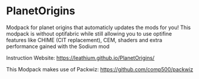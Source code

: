 # PlanetOrigins
Modpack for planet origins that automaticly updates the mods for you!
This modpack is without optifabric while still allowing you to use optifine features like CHIME (CIT replacement), CEM, shaders and extra performance gained with the Sodium mod

Instruction Website: https://leathium.github.io/PlanetOrigins/

This Modpack makes use of Packwiz: https://github.com/comp500/packwiz